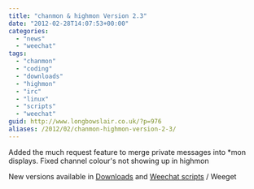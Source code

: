 ```yaml
---
title: "chanmon & highmon Version 2.3"
date: "2012-02-28T14:07:53+00:00"
categories: 
  - "news"
  - "weechat"
tags: 
  - "chanmon"
  - "coding"
  - "downloads"
  - "highmon"
  - "irc"
  - "linux"
  - "scripts"
  - "weechat"
guid: http://www.longbowslair.co.uk/?p=976
aliases: /2012/02/chanmon-highmon-version-2-3/
---
```


Added the much request feature to merge private messages into \*mon displays.
Fixed channel colour's not showing up in highmon

New versions available in [Downloads](/downloads/) and [Weechat scripts](http://www.weechat.org/scripts/) / Weeget
